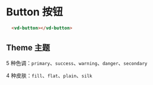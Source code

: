 # Button 按钮

```html
  <vd-button></vd-button>
```

## Theme 主题

5 种色调：`primary`、`success`、`warning`、`danger`、`secondary`

4 种皮肤：`fill`、`flat`、`plain`、`silk`

<example-board :component="ButtonToneAndSkin" :source="ButtonToneAndSkinSource"></example-board>

<script>
import ButtonToneAndSkin from 'docs/examples/basic/ButtonToneAndSkin';
import ButtonToneAndSkinSource from 'docs/examples/basic/ButtonToneAndSkin.txt';

export default {
  data() {
    return {
      ButtonToneAndSkin,
      ButtonToneAndSkinSource,
    }
  }
}
</script>
